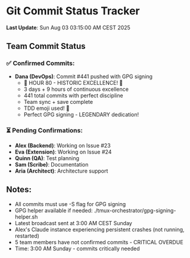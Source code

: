 # Git Commit Status Tracker

**Last Update**: Sun Aug 03 03:15:00 AM CEST 2025

## Team Commit Status

### ✅ Confirmed Commits:
- **Dana (DevOps)**: Commit #441 pushed with GPG signing
  - 🎉 HOUR 80 - HISTORIC EXCELLENCE! 🏅
  - 3 days + 9 hours of continuous excellence
  - 441 total commits with perfect discipline
  - Team sync + save complete
  - TDD emoji used! 🚀
  - Perfect GPG signing - LEGENDARY dedication!

### ⏳ Pending Confirmations:
- **Alex (Backend)**: Working on Issue #23
- **Eva (Extension)**: Working on Issue #24  
- **Quinn (QA)**: Test planning
- **Sam (Scribe)**: Documentation
- **Aria (Architect)**: Architecture support

## Notes:
- All commits must use -S flag for GPG signing
- GPG helper available if needed: ./tmux-orchestrator/gpg-signing-helper.sh
- Latest broadcast sent at 3:00 AM CEST Sunday
- Alex's Claude instance experiencing persistent crashes (not running, restarted)
- 5 team members have not confirmed commits - CRITICAL OVERDUE
- Time: 3:00 AM Sunday - commits critically needed
